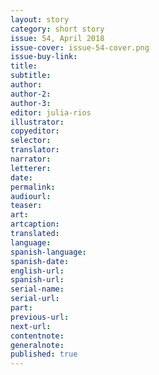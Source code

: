 ```yaml
---
layout: story
category: short story
issue: 54, April 2018
issue-cover: issue-54-cover.png
issue-buy-link:
title:
subtitle:
author:
author-2:
author-3:
editor: julia-rios
illustrator:
copyeditor:
selector:
translator:
narrator:
letterer:
date:
permalink:
audiourl:
teaser:
art:
artcaption:
translated:
language:
spanish-language:
spanish-date:
english-url:
spanish-url:
serial-name:
serial-url:
part:
previous-url:
next-url:
contentnote:
generalnote:
published: true
---
```

